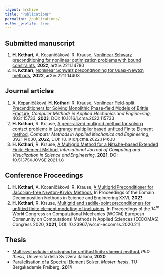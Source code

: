 ```yaml
---
layout: archive
title: "Publications"
permalink: /publications/
author_profile: true
---
```

## Submitted manuscript
1. **H. Kothari**, A. Kopaničáková, R. Krause, [Nonlinear Schwarz preconditioning for nonlinear optimization problems with bound constraints](https://arxiv.org/abs/2211.14780), **2022**, arXiv:2211.14780
2. **H. Kothari**, [Nonlinear Schwarz preconditioning for Quasi-Newton methods](https://arxiv.org/abs/2211.14403), **2022**, arXiv:2211.14403 

## Journal articles
1. A. Kopaničáková, **H. Kothari**, R. Krause, [Nonlinear Field-split Preconditioners for Solving Monolithic Phase-field Models of Brittle Fracture](https://doi.org/10.1016/j.cma.2022.115733),  _Computer Methods in Applied Mechanics and Engineering_, 403:115733, **2023**, DOI: 10.1016/j.cma.2022.115733
2. **H. Kothari**, R. Krause, [A generalized multigrid method for solving contact problems in Lagrange multiplier based unfitted Finite Element method](https://doi.org/10.1016/j.cma.2022.114630), _Computer Methods in Applied Mechanics and Engineering_, 392:114630, **2022**, DOI: 10.1016/j.cma.2022.114630
3. **H. Kothari**, R. Krause, [A Multigrid Method for a Nitsche-based Extended Finite Element Method](https://doi.org/10.51375/IJCVSE.2021.1.8), _International Journal of Computing and Visualization in Science and Engineering_, **2021**, DOI: 10.51375/IJCVSE.2021.1.8

## Conference Proceedings
1. **H. Kothari**, A. Kopaničáková, R. Krause, [A Multigrid Preconditioner for Jacobian-free Newton-Krylov Methods](http://www.ddm.org/DD26/proceedings/343.pdf), In Proceedings of the Domain Decomposition Methods in Science and Engineering XXVI, **2022** 
1. **H. Kothari**, R. Krause, [Multigrid and saddle-point preconditioners for unfitted finite element modelling of inclusions](https://doi.org/10.23967/wccm-eccomas.2020.211), In Proceedings of the $14^{th}$ World Congress on Computational Mechanics (WCCM) European Community on Computational Methods in Applied Sciences (ECCOMAS) Congress 2020, **2021**, DOI: 10.23967/wccm-eccomas.2020.211

## Thesis
* [Multilevel solution strategies for unfitted finite element method](https://susi.usi.ch/usi/documents/319417), _PhD thesis_, Università della Svizzera italiana, **2020**
* [Parallelisation of a Spectral Element Solver](https://www.ics.usi.ch/images/kothari/kothari_master_thesis.pdf), _Master thesis_, TU Bergakademie Freiberg, **2014**
